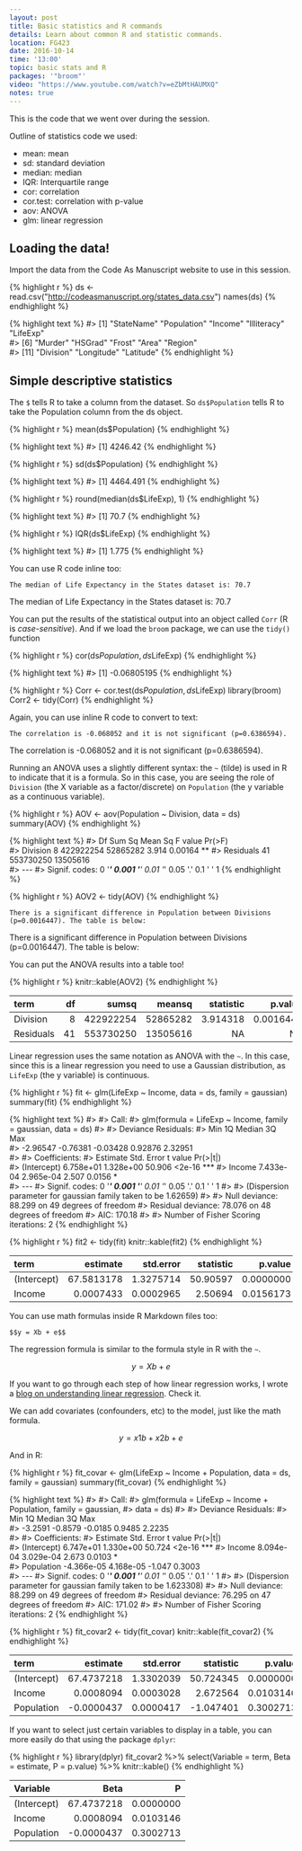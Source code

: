 ```yaml
---
layout: post
title: Basic statistics and R commands
details: Learn about common R and statistic commands.
location: FG423
date: 2016-10-14
time: '13:00'
topic: basic stats and R
packages: '"broom"'
video: "https://www.youtube.com/watch?v=eZbMtHAUMXQ"
notes: true
---
```


This is the code that we went over during the session.

Outline of statistics code we used:

- mean: mean
- sd: standard deviation
- median: median
- IQR: Interquartile range
- cor: correlation
- cor.test: correlation with p-value
- aov: ANOVA
- glm: linear regression

## Loading the data!

Import the data from the Code As Manuscript website to use in this session.


{% highlight r %}
ds <- read.csv("http://codeasmanuscript.org/states_data.csv")
names(ds)
{% endhighlight %}



{% highlight text %}
#>  [1] "StateName"  "Population" "Income"     "Illiteracy" "LifeExp"   
#>  [6] "Murder"     "HSGrad"     "Frost"      "Area"       "Region"    
#> [11] "Division"   "Longitude"  "Latitude"
{% endhighlight %}

## Simple descriptive statistics

The `$` tells R to take a column from the dataset. So `ds$Population` tells R to
take the Population column from the ds object.


{% highlight r %}
mean(ds$Population)
{% endhighlight %}



{% highlight text %}
#> [1] 4246.42
{% endhighlight %}



{% highlight r %}
sd(ds$Population)
{% endhighlight %}



{% highlight text %}
#> [1] 4464.491
{% endhighlight %}



{% highlight r %}
round(median(ds$LifeExp), 1)
{% endhighlight %}



{% highlight text %}
#> [1] 70.7
{% endhighlight %}



{% highlight r %}
IQR(ds$LifeExp)
{% endhighlight %}



{% highlight text %}
#> [1] 1.775
{% endhighlight %}

You can use R code inline too:

    The median of Life Expectancy in the States dataset is: 70.7

The median of Life Expectancy in the States dataset is: 70.7

You can put the results of the statistical output into an object called `Corr` (R is *case-sensitive*). And if we load the `broom` package, we can use the `tidy()` function 


{% highlight r %}
cor(ds$Population, ds$LifeExp)
{% endhighlight %}



{% highlight text %}
#> [1] -0.06805195
{% endhighlight %}



{% highlight r %}
Corr <- cor.test(ds$Population, ds$LifeExp)
library(broom)
Corr2 <- tidy(Corr)
{% endhighlight %}

Again, you can use inline R code to convert to text:

    The correlation is -0.068052 and it is not significant (p=0.6386594).

The correlation is -0.068052 and it is not significant (p=0.6386594).

Running an ANOVA uses a slightly different syntax: the `~` (tilde) is used in R
to indicate that it is a formula. So in this case, you are seeing the role of
`Division` (the X variable as a factor/discrete) on `Population` (the y variable
as a continuous variable).


{% highlight r %}
AOV <- aov(Population ~ Division, data = ds)
summary(AOV)
{% endhighlight %}



{% highlight text %}
#>             Df    Sum Sq  Mean Sq F value  Pr(>F)   
#> Division     8 422922254 52865282   3.914 0.00164 **
#> Residuals   41 553730250 13505616                   
#> ---
#> Signif. codes:  0 '***' 0.001 '**' 0.01 '*' 0.05 '.' 0.1 ' ' 1
{% endhighlight %}



{% highlight r %}
AOV2 <- tidy(AOV)
{% endhighlight %}

    There is a significant difference in Population between Divisions (p=0.0016447). The table is below:

There is a significant difference in Population between Divisions (p=0.0016447). The table is below:

You can put the ANOVA results into a table too!


{% highlight r %}
knitr::kable(AOV2)
{% endhighlight %}



|term      | df|     sumsq|   meansq| statistic|   p.value|
|:---------|--:|---------:|--------:|---------:|---------:|
|Division  |  8| 422922254| 52865282|  3.914318| 0.0016447|
|Residuals | 41| 553730250| 13505616|        NA|        NA|

Linear regression uses the same notation as ANOVA with the `~`. In this case, since this is a linear regression you need to use a Gaussian distribution, as `LifeExp` (the y variable) is continuous.


{% highlight r %}
fit <- glm(LifeExp ~ Income, data = ds, family = gaussian)
summary(fit)
{% endhighlight %}



{% highlight text %}
#> 
#> Call:
#> glm(formula = LifeExp ~ Income, family = gaussian, data = ds)
#> 
#> Deviance Residuals: 
#>      Min        1Q    Median        3Q       Max  
#> -2.96547  -0.76381  -0.03428   0.92876   2.32951  
#> 
#> Coefficients:
#>              Estimate Std. Error t value Pr(>|t|)    
#> (Intercept) 6.758e+01  1.328e+00  50.906   <2e-16 ***
#> Income      7.433e-04  2.965e-04   2.507   0.0156 *  
#> ---
#> Signif. codes:  0 '***' 0.001 '**' 0.01 '*' 0.05 '.' 0.1 ' ' 1
#> 
#> (Dispersion parameter for gaussian family taken to be 1.62659)
#> 
#>     Null deviance: 88.299  on 49  degrees of freedom
#> Residual deviance: 78.076  on 48  degrees of freedom
#> AIC: 170.18
#> 
#> Number of Fisher Scoring iterations: 2
{% endhighlight %}



{% highlight r %}
fit2 <- tidy(fit)
knitr::kable(fit2)
{% endhighlight %}



|term        |   estimate| std.error| statistic|   p.value|
|:-----------|----------:|---------:|---------:|---------:|
|(Intercept) | 67.5813178| 1.3275714|  50.90597| 0.0000000|
|Income      |  0.0007433| 0.0002965|   2.50694| 0.0156173|

You can use math formulas inside R Markdown files too:

    $$y = Xb + e$$
    
The regression formula is similar to the formula style in R with the `~`.
    
$$y = Xb + e$$
    
If you want to go through each step of how linear regression works, I wrote a 
[blog on understanding linear regression](http://blog.lukewjohnston.com/variance-linear-regression). Check it.

We can add covariates (confounders, etc) to the model, just like the math formula.

$$y = x1b + x2b + e$$

And in R:


{% highlight r %}
fit_covar <- glm(LifeExp ~ Income + Population, data = ds, family = gaussian)
summary(fit_covar)
{% endhighlight %}



{% highlight text %}
#> 
#> Call:
#> glm(formula = LifeExp ~ Income + Population, family = gaussian, 
#>     data = ds)
#> 
#> Deviance Residuals: 
#>     Min       1Q   Median       3Q      Max  
#> -3.2591  -0.8579  -0.0185   0.9485   2.2235  
#> 
#> Coefficients:
#>               Estimate Std. Error t value Pr(>|t|)    
#> (Intercept)  6.747e+01  1.330e+00  50.724   <2e-16 ***
#> Income       8.094e-04  3.029e-04   2.673   0.0103 *  
#> Population  -4.366e-05  4.168e-05  -1.047   0.3003    
#> ---
#> Signif. codes:  0 '***' 0.001 '**' 0.01 '*' 0.05 '.' 0.1 ' ' 1
#> 
#> (Dispersion parameter for gaussian family taken to be 1.623308)
#> 
#>     Null deviance: 88.299  on 49  degrees of freedom
#> Residual deviance: 76.295  on 47  degrees of freedom
#> AIC: 171.02
#> 
#> Number of Fisher Scoring iterations: 2
{% endhighlight %}



{% highlight r %}
fit_covar2 <- tidy(fit_covar)
knitr::kable(fit_covar2)
{% endhighlight %}



|term        |   estimate| std.error| statistic|   p.value|
|:-----------|----------:|---------:|---------:|---------:|
|(Intercept) | 67.4737218| 1.3302039| 50.724345| 0.0000000|
|Income      |  0.0008094| 0.0003028|  2.672564| 0.0103146|
|Population  | -0.0000437| 0.0000417| -1.047401| 0.3002713|

If you want to select just certain variables to display in a table, you can more easily do that using the package `dplyr`:


{% highlight r %}
library(dplyr)
fit_covar2 %>% 
    select(Variable = term, 
           Beta = estimate, 
           P = p.value) %>% 
    knitr::kable()
{% endhighlight %}



|Variable    |       Beta|         P|
|:-----------|----------:|---------:|
|(Intercept) | 67.4737218| 0.0000000|
|Income      |  0.0008094| 0.0103146|
|Population  | -0.0000437| 0.3002713|

